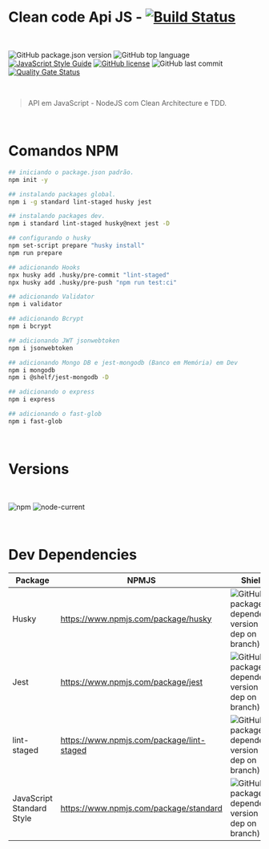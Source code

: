 # Clean code Api JS - [![Build Status][travis-img]][travis-url]

<br>

![GitHub package.json version][version-img]
![GitHub top language][language-img]
[![JavaScript Style Guide](https://img.shields.io/badge/code_style-standard-brightgreen.svg)](https://standardjs.com)
[![GitHub license][license-img]][license-url]
![GitHub last commit][commit-img]
[![Quality Gate Status](https://sonarcloud.io/api/project_badges/measure?project=martins86_nodejs-api-js-clean-code&metric=alert_status)](https://sonarcloud.io/summary/new_code?id=martins86_nodejs-api-js-clean-code)

<br>

> API em JavaScript - NodeJS com Clean Architecture e TDD.

<br>

# Comandos NPM

```sh
## iniciando o package.json padrão.
npm init -y
```

```sh
## instalando packages global.
npm i -g standard lint-staged husky jest
```

```sh
## instalando packages dev.
npm i standard lint-staged husky@next jest -D
```

```sh
## configurando o husky
npm set-script prepare "husky install"
npm run prepare
```

```sh
## adicionando Hooks
npx husky add .husky/pre-commit "lint-staged"
npx husky add .husky/pre-push "npm run test:ci"
```

```sh
## adicionando Validator
npm i validator
```

```sh
## adicionando Bcrypt
npm i bcrypt
```

```sh
## adicionando JWT jsonwebtoken
npm i jsonwebtoken
```

```sh
## adicionando Mongo DB e jest-mongodb (Banco em Memória) em Dev
npm i mongodb
npm i @shelf/jest-mongodb -D
```

```sh
## adicionando o express
npm i express
```

```sh
## adicionando o fast-glob
npm i fast-glob
```

<br>

# Versions

<br>

![npm][npm-img] ![node-current](https://img.shields.io/node/v/latest-version)

<br>

# Dev Dependencies

| Package                   | NPMJS                                     | Shields                                                                        |
| ------------------------- | ----------------------------------------- | ------------------------------------------------------------------------------ |
| Husky                     | https://www.npmjs.com/package/husky       | ![GitHub package.json dependency version (dev dep on branch)][husky-img]       |
| Jest                      | https://www.npmjs.com/package/jest        | ![GitHub package.json dependency version (dev dep on branch)][jest-img]        |
| lint-staged               | https://www.npmjs.com/package/lint-staged | ![GitHub package.json dependency version (dev dep on branch)][lint-staged-img] |
| JavaScript Standard Style | https://www.npmjs.com/package/standard    | ![GitHub package.json dependency version (dev dep on branch)][standard-img]    |

<!-- Markdown link & images -->

[version-img]: https://img.shields.io/github/package-json/v/martins86/nodejs-api-js-clean-code
[language-img]: https://img.shields.io/github/languages/top/martins86/nodejs-api-js-clean-code
[license-img]: https://img.shields.io/github/license/martins86/nodejs-api-js-clean-code
[license-url]: https://github.com/martins86/nodejs-api-js-clean-code/blob/main/LICENSE
[travis-img]: https://app.travis-ci.com/martins86/nodejs-api-js-clean-code.svg?branch=main
[travis-url]: https://app.travis-ci.com/martins86/nodejs-api-js-clean-code
[commit-img]: https://img.shields.io/github/last-commit/martins86/nodejs-api-js-clean-code
[npm-img]: https://img.shields.io/npm/v/npm
[husky-img]: https://img.shields.io/github/package-json/dependency-version/martins86/nodejs-api-js-clean-code/dev/husky
[jest-img]: https://img.shields.io/github/package-json/dependency-version/martins86/nodejs-api-js-clean-code/dev/jest
[lint-staged-img]: https://img.shields.io/github/package-json/dependency-version/martins86/nodejs-api-js-clean-code/dev/lint-staged
[standard-img]: https://img.shields.io/github/package-json/dependency-version/martins86/nodejs-api-js-clean-code/dev/standard
